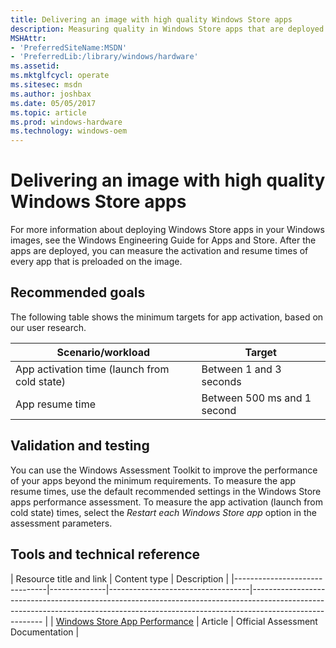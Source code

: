 ```yaml
---
title: Delivering an image with high quality Windows Store apps
description: Measuring quality in Windows Store apps that are deployed with a Windows image
MSHAttr:
- 'PreferredSiteName:MSDN'
- 'PreferredLib:/library/windows/hardware'
ms.assetid: 
ms.mktglfcycl: operate
ms.sitesec: msdn
ms.author: joshbax
ms.date: 05/05/2017
ms.topic: article
ms.prod: windows-hardware
ms.technology: windows-oem
---
```


# Delivering an image with high quality Windows Store apps

For more information about deploying Windows Store apps in your Windows images, see the Windows Engineering Guide for Apps and Store. After the apps are deployed, you can measure the activation and resume times of every app that is preloaded on the image.

## Recommended goals

The following table shows the minimum targets for app activation, based on our user research.

| Scenario/workload                            | Target |
|----------------------------------------------|----------------------------|
| App activation time (launch from cold state) | Between 1 and 3 seconds |
| App resume time                              | Between 500 ms and 1 second |


## Validation and testing

You can use the Windows Assessment Toolkit to improve the performance of your apps beyond the minimum requirements. To measure the app resume times, use the default recommended settings in the Windows Store apps performance assessment. To measure the app activation (launch from cold state) times, select the *Restart each Windows Store app* option in the assessment parameters.

## Tools and technical reference

| Resource title and link        | Content type | Description                       | 
|-------------------------------|--------------|-----------------------------------|-------------------------------------------------------------------------------------------------------------------------------------------------------------------------------------- |
| [Windows Store App Performance](https://msdn.microsoft.com/en-us/library/windows/hardware/dn246955.aspx) | Article      | Official Assessment Documentation | 


